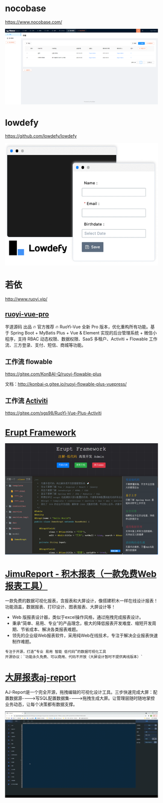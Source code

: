 # nocobase

https://www.nocobase.com/

![image-20220630232001222](images/image-20220630232001222.png)



# lowdefy

https://github.com/lowdefy/lowdefy

![Lowdefy](images/121780045-d0021200-cb9e-11eb-84f9-ff67c8255ec6.gif)







# 若依

http://www.ruoyi.vip/

## [ruoyi-vue-pro](https://github.com/YunaiV/ruoyi-vue-pro)

芋道源码 出品
🔥 官方推荐 🔥 RuoYi-Vue 全新 Pro 版本，优化重构所有功能。基于 Spring Boot + MyBatis Plus + Vue & Element 实现的后台管理系统 + 微信小程序，支持 RBAC 动态权限、数据权限、SaaS 多租户、Activiti + Flowable 工作流、三方登录、支付、短信、商城等功能。



## 工作流 flowable

https://gitee.com/KonBAI-Q/ruoyi-flowable-plus

文档：http://konbai-q.gitee.io/ruoyi-flowable-plus-vuepress/



## 工作流 **[Activiti](https://gitee.com/sgs98/RuoYi-Vue-Plus-Activiti)**

https://gitee.com/sgs98/RuoYi-Vue-Plus-Activiti







# [Erupt Framework](https://www.erupt.xyz/#!/)

![image-20220715161206158](images/image-20220715161206158.png)



# [JimuReport - 积木报表（一款免费Web报表工具）](https://gitee.com/jeecg/JimuReport)

一款免费的数据可视化报表，含报表和大屏设计，像搭建积木一样在线设计报表！功能涵盖，数据报表、打印设计、图表报表、大屏设计等！

- Web 版报表设计器，类似于excel操作风格，通过拖拽完成报表设计。
- 秉承“简单、易用、专业”的产品理念，极大的降低报表开发难度、缩短开发周期、节省成本、解决各类报表难题。
- 领先的企业级Web报表软件，采用纯Web在线技术，专注于解决企业报表快速制作难题。

```
专注于开源，打造“专业 易用 智能 低代码”的数据可视化工具
开源协议：`功能永久免费、可以商用、代码不开放（大屏设计暂时不提供离线版本）`
```









# [大屏报表aj-report](https://gitee.com/anji-plus/report)

AJ-Report是一个完全开源，拖拽编辑的可视化设计工具。三步快速完成大屏：配置数据源---->写SQL配置数据集---->拖拽生成大屏。让管理层随时随地掌控业务动态，让每个决策都有数据支撑。

![操作](images/094742_c0243f70_1728982.gif)

